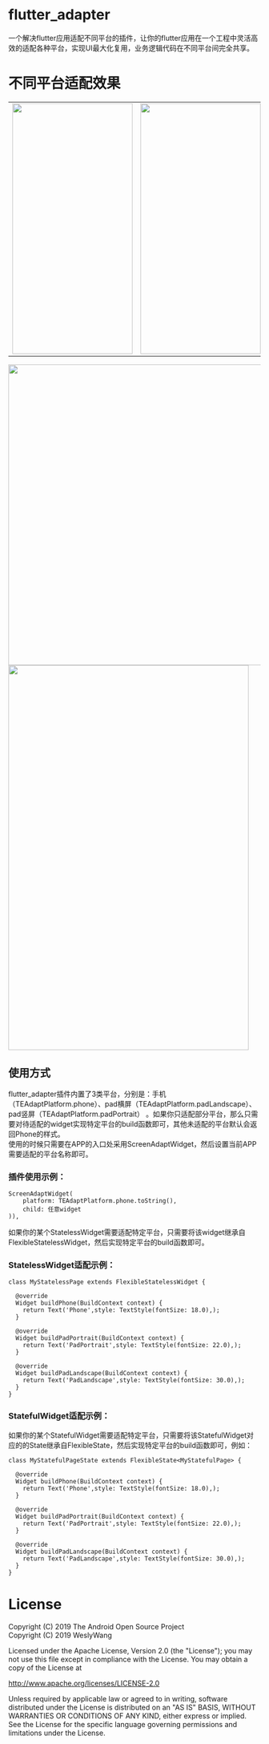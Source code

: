 # flutter_adapter

一个解决flutter应用适配不同平台的插件，让你的flutter应用在一个工程中灵活高效的适配各种平台，实现UI最大化复用，业务逻辑代码在不同平台间完全共享。


# 不同平台适配效果

<table>
<tr>
<td><img src="https://raw.githubusercontent.com/buaashuai/flutter_adapter/master/preview/phone.gif" width = "240" height = "500" /></td>
<td><img src="https://raw.githubusercontent.com/buaashuai/flutter_adapter/master/preview/NewPlatform.png" width = "240" height = "500" /></td>
</tr>
</table>
<img src="https://raw.githubusercontent.com/buaashuai/flutter_adapter/master/preview/PadLandscape.gif" width = "960" height = "600" />
<img src="https://raw.githubusercontent.com/buaashuai/flutter_adapter/master/preview/PadPortrait.gif" width = "480" height = "768" />

## 使用方式

flutter_adapter插件内置了3类平台，分别是：手机（TEAdaptPlatform.phone）、pad横屏（TEAdaptPlatform.padLandscape）、pad竖屏（TEAdaptPlatform.padPortrait）
。如果你只适配部分平台，那么只需要对待适配的widget实现特定平台的build函数即可，其他未适配的平台默认会返回Phone的样式。<br>
使用的时候只需要在APP的入口处采用ScreenAdaptWidget，然后设置当前APP需要适配的平台名称即可。

### 插件使用示例：

```
ScreenAdaptWidget(
    platform: TEAdaptPlatform.phone.toString(),
    child: 任意widget
)),
```
如果你的某个StatelessWidget需要适配特定平台，只需要将该widget继承自FlexibleStatelessWidget，然后实现特定平台的build函数即可。
### StatelessWidget适配示例：

```
class MyStatelessPage extends FlexibleStatelessWidget {

  @override
  Widget buildPhone(BuildContext context) {
    return Text('Phone',style: TextStyle(fontSize: 18.0),);
  }

  @override
  Widget buildPadPortrait(BuildContext context) {
    return Text('PadPortrait',style: TextStyle(fontSize: 22.0),);
  }

  @override
  Widget buildPadLandscape(BuildContext context) {
    return Text('PadLandscape',style: TextStyle(fontSize: 30.0),);
  }
}
```
### StatefulWidget适配示例：
如果你的某个StatefulWidget需要适配特定平台，只需要将该StatefulWidget对应的的State继承自FlexibleState，然后实现特定平台的build函数即可，例如：
```
class MyStatefulPageState extends FlexibleState<MyStatefulPage> {

  @override
  Widget buildPhone(BuildContext context) {
    return Text('Phone',style: TextStyle(fontSize: 18.0),);
  }

  @override
  Widget buildPadPortrait(BuildContext context) {
    return Text('PadPortrait',style: TextStyle(fontSize: 22.0),);
  }

  @override
  Widget buildPadLandscape(BuildContext context) {
    return Text('PadLandscape',style: TextStyle(fontSize: 30.0),);
  }
}
```
# License

Copyright (C) 2019 The Android Open Source Project <br>
Copyright (C) 2019 WeslyWang

Licensed under the Apache License, Version 2.0 (the "License");
you may not use this file except in compliance with the License.
You may obtain a copy of the License at

   http://www.apache.org/licenses/LICENSE-2.0

Unless required by applicable law or agreed to in writing, software
distributed under the License is distributed on an "AS IS" BASIS,
WITHOUT WARRANTIES OR CONDITIONS OF ANY KIND, either express or implied.
See the License for the specific language governing permissions and
limitations under the License.
